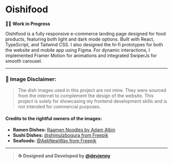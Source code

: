 # Oishifood

👩‍💻 **Work in Progress**

Oishifood is a fully responsive e-commerce landing page designed for food products, featuring both light and dark mode options. Built with React, TypeScript, and Tailwind CSS. I also designed the hi-fi prototypes for both the website and mobile app using Figma. For dynamic interactions, I implemented Framer Motion for animations and integrated SwiperJs for smooth carousel.

---

### 📌 Image Disclaimer:
> The dish images used in this project are not mine. They were sourced from the internet to complement the design of the website. This project is solely for showcasing my frontend development skills and is not intended for commercial purposes.

#### Credits to the rightful owners of the images:
- **Ramen Dishes:** [Raamen Noodles by Adam Albin](https://wolt.com/en/swe/stockholm/restaurant/raamen-noodles-by-adam-albin)
- **Sushi Dishes:** [@shimulzbogura from Freepik](https://www.freepik.com/author/shimulzbogura/3#uuid=73784d78-2ff7-4573-b224-8697abec9a6d)
- **Seafoods:** [@AekNewWay from Freepik](https://www.freepik.com/author/aeknewway)

---

> **☕ Designed and Developed by [@devjenny](https://devjenny-portfolio-v2.vercel.app)**
